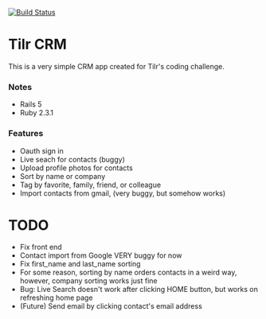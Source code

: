 [![Build Status](https://travis-ci.org/jasperong/tilr-crm.svg?branch=master)](https://travis-ci.org/jasperong/tilr-crm)

# Tilr CRM

This is a very simple CRM app created for Tilr's coding challenge.

### Notes

- Rails 5
- Ruby 2.3.1

### Features

- Oauth sign in
- Live seach for contacts (buggy)
- Upload profile photos for contacts
- Sort by name or company
- Tag by favorite, family, friend, or colleague
- Import contacts from gmail, (very buggy, but somehow works)


# TODO

- Fix front end
- Contact import from Google VERY buggy for now
- Fix first_name and last_name sorting
- For some reason, sorting by name orders contacts in a weird way, however, company sorting works just fine
- Bug: Live Search doesn't work after clicking HOME button, but works on refreshing home page
- (Future) Send email by clicking contact's email address
